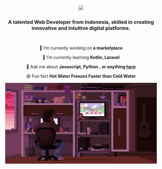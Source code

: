 <h1 align="center">
    <img src="https://readme-typing-svg.herokuapp.com/?font=Righteous&size=35&center=true&vCenter=true&width=500&height=70&duration=4000&lines=Hi+There!+👋;+I'm+Fajri+Ramadhan!;" />
</h1>

<h3 align="center">A talented Web Developer from Indonesia, skilled in creating innovative and intuitive digital platforms.</h3>

<br/>

<div align="center">
 
 🔭 I’m currently working on **a marketplace**
 
 🌱 I’m currently learning **Kotlin, Laravel**

💬 Ask me about **Javascript, Python.. or anything [here](https://github.com/FajriRamadhan30)**

😄  Fun fact **Hot Water Freezes Faster than Cold Water**


<img src="Pixel.gif" alt="Deskripsi GIF" width="500">
<br>
<br>
